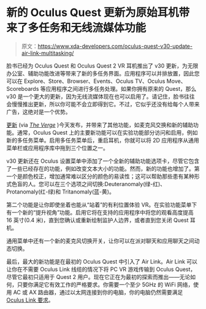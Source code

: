 # 新的 Oculus Quest 更新为原始耳机带来了多任务和无线流媒体功能

> 原文：<https://www.xda-developers.com/oculus-quest-v30-update-air-link-multitasking/>

脸书已经为 Oculus Quest 和 Oculus Quest 2 VR 耳机推出了 v30 更新，为无限办公室、辅助功能改进等带来了新的多任务界面。应用程序可以并排放置，因此您可以在 Explore、Store、Browser、Events、Oculus TV、Oculus Move、Scoreboards 等应用程序之间进行多任务处理。如果你拥有原来的 Quest，那么 v30 是一个更大的更新，因为无线流媒体现在也可以启用了。请记住，脸书往往会慢慢推出更新，所以你可能不会立即得到它。不过，它似乎还没有给每个人带来广告，这绝对是一个优势。

[更新](https://www.oculus.com/blog/multitasking-accessibility-improvements-and-air-link-for-quest-1-in-the-latest-oculus-software-update/) (via [*The Verge*](https://www.theverge.com/2021/6/18/22539750/oculus-quest-1-air-link-v30-update-multitasking) )今天发布，并带来了其他功能，如麦克风交换和新的辅助功能。通常，Oculus Quest 上的主要新功能可以在实验功能部分访问和启用，例如新的多任务菜单。启用多任务菜单后，重启耳机，你就可以将 2D 应用程序从通用菜单栏或应用程序库中拖到三个位置之一。

v30 更新还在 Oculus 设置菜单中添加了一个全新的辅助功能选项卡，尽管它包含了一些已经存在的功能，例如改变文本大小的功能。然而，新的功能也增加了。第一个是颜色校正，增加通常难以区分的颜色的易读性；这可以帮助那些患有某种形式色盲的人。您可以在三个选项之间切换:Deuteranomaly(绿-红)、Protanomaly(红-绿)和 Tritanomaly(蓝-黄)。

第二个功能是让你即使坐着也能从“站着”的有利位置体验 VR。在实验功能菜单下有一个新的“提升视角”功能。启用它将在支持的应用程序中将您的观看高度提高 16 英寸(0.4 米)，直到您确认或重新绘制监护人边界，或者直到您关闭 Quest 耳机。

通用菜单中还有一个新的麦克风切换开关，让你可以在派对聊天和应用聊天之间动态切换。

最后，最大的新功能是在最初的 Oculus Quest 中引入了 Air Link。Air Link 可以让你在不需要 Oculus Link 线缆的情况下将 PC VR 游戏传输到 Oculus Quest，尽管它最初只适用于 Quest 2 用户。现在它正在为最初的探索而推出——无论如何，只要你满足它有效工作的严格要求。你需要一个至少 5GHz 的 WiFi 网络，使用 AC 或 AX 路由器，通过以太网连接到你的电脑，你的电脑仍然需要满足 [Oculus Link 要求](https://support.oculus.com/444256562873335/?intern_source=blog&intern_content=multitasking-accessibility-improvements-and-air-link-for-quest-1-in-the-latest-oculus-software-update)。